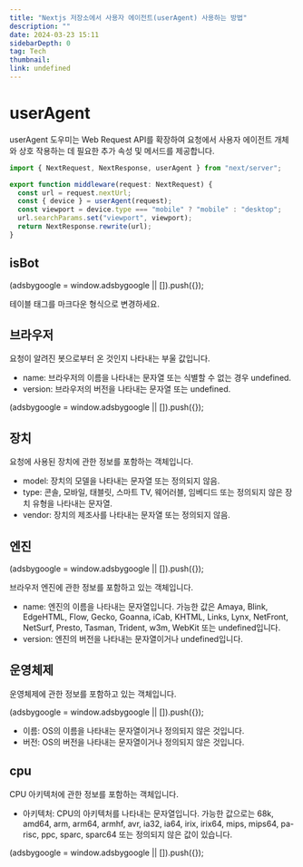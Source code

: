 ```yaml
---
title: "Nextjs 저장소에서 사용자 에이전트(userAgent) 사용하는 방법"
description: ""
date: 2024-03-23 15:11
sidebarDepth: 0
tag: Tech
thumbnail:
link: undefined
---
```


# userAgent

userAgent 도우미는 Web Request API를 확장하여 요청에서 사용자 에이전트 개체와 상호 작용하는 데 필요한 추가 속성 및 메서드를 제공합니다.

```typescript
import { NextRequest, NextResponse, userAgent } from "next/server";

export function middleware(request: NextRequest) {
  const url = request.nextUrl;
  const { device } = userAgent(request);
  const viewport = device.type === "mobile" ? "mobile" : "desktop";
  url.searchParams.set("viewport", viewport);
  return NextResponse.rewrite(url);
}
```

## isBot

<!-- ui-log 수평형 -->

<ins class="adsbygoogle"
      style="display:block"
      data-ad-client="ca-pub-4877378276818686"
      data-ad-slot="9743150776"
      data-ad-format="auto"
      data-full-width-responsive="true"></ins>
<component is="script">
(adsbygoogle = window.adsbygoogle || []).push({});
</component>

테이블 태그를 마크다운 형식으로 변경하세요.

## 브라우저

요청이 알려진 봇으로부터 온 것인지 나타내는 부울 값입니다.

- name: 브라우저의 이름을 나타내는 문자열 또는 식별할 수 없는 경우 undefined.
- version: 브라우저의 버전을 나타내는 문자열 또는 undefined.

<!-- ui-log 수평형 -->

<ins class="adsbygoogle"
      style="display:block"
      data-ad-client="ca-pub-4877378276818686"
      data-ad-slot="9743150776"
      data-ad-format="auto"
      data-full-width-responsive="true"></ins>
<component is="script">
(adsbygoogle = window.adsbygoogle || []).push({});
</component>

## 장치

요청에 사용된 장치에 관한 정보를 포함하는 객체입니다.

- model: 장치의 모델을 나타내는 문자열 또는 정의되지 않음.
- type: 콘솔, 모바일, 태블릿, 스마트 TV, 웨어러블, 임베디드 또는 정의되지 않은 장치 유형을 나타내는 문자열.
- vendor: 장치의 제조사를 나타내는 문자열 또는 정의되지 않음.

## 엔진

<!-- ui-log 수평형 -->

<ins class="adsbygoogle"
      style="display:block"
      data-ad-client="ca-pub-4877378276818686"
      data-ad-slot="9743150776"
      data-ad-format="auto"
      data-full-width-responsive="true"></ins>
<component is="script">
(adsbygoogle = window.adsbygoogle || []).push({});
</component>

브라우저 엔진에 관한 정보를 포함하고 있는 객체입니다.

- name: 엔진의 이름을 나타내는 문자열입니다. 가능한 값은 Amaya, Blink, EdgeHTML, Flow, Gecko, Goanna, iCab, KHTML, Links, Lynx, NetFront, NetSurf, Presto, Tasman, Trident, w3m, WebKit 또는 undefined입니다.
- version: 엔진의 버전을 나타내는 문자열이거나 undefined입니다.

## 운영체제

운영체제에 관한 정보를 포함하고 있는 객체입니다.

<!-- ui-log 수평형 -->

<ins class="adsbygoogle"
      style="display:block"
      data-ad-client="ca-pub-4877378276818686"
      data-ad-slot="9743150776"
      data-ad-format="auto"
      data-full-width-responsive="true"></ins>
<component is="script">
(adsbygoogle = window.adsbygoogle || []).push({});
</component>

- 이름: OS의 이름을 나타내는 문자열이거나 정의되지 않은 것입니다.
- 버전: OS의 버전을 나타내는 문자열이거나 정의되지 않은 것입니다.

## cpu

CPU 아키텍처에 관한 정보를 포함하는 객체입니다.

- 아키텍처: CPU의 아키텍처를 나타내는 문자열입니다. 가능한 값으로는 68k, amd64, arm, arm64, armhf, avr, ia32, ia64, irix, irix64, mips, mips64, pa-risc, ppc, sparc, sparc64 또는 정의되지 않은 값이 있습니다.

<!-- ui-log 수평형 -->

<ins class="adsbygoogle"
      style="display:block"
      data-ad-client="ca-pub-4877378276818686"
      data-ad-slot="9743150776"
      data-ad-format="auto"
      data-full-width-responsive="true"></ins>
<component is="script">
(adsbygoogle = window.adsbygoogle || []).push({});
</component>
